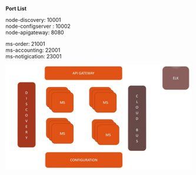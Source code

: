 **Port List**

node-discovery: 10001 <br/>
node-configserver : 10002 <br/>
node-apigateway: 8080 <br/>

ms-order: 21001 <br/>
ms-accounting: 22001 <br/>
ms-notigication: 23001 <br/>

![plot](./resources/ecosystem.jpg)